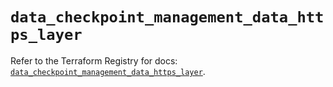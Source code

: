 # `data_checkpoint_management_data_https_layer`

Refer to the Terraform Registry for docs: [`data_checkpoint_management_data_https_layer`](https://registry.terraform.io/providers/checkpointsw/checkpoint/2.11.0/docs/data-sources/management_data_https_layer).
